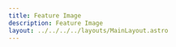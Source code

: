 ```yaml
---
title: Feature Image
description: Feature Image
layout: ../../../../layouts/MainLayout.astro
---
```

